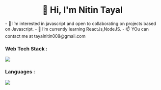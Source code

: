 <h1 align="center">👋 Hi, I'm  Nitin Tayal  </a> </h1>
- 👀 I’m interested in javascript and open to collaborating on projects based on Javascript.
- 🌱 I’m currently learning ReactJs,NodeJS.
- 📫 YOu can contact me at tayalnitin008@gmail.com

<h3 align="left">Web Tech Stack :</h3>
 <img src="https://skillicons.dev/icons?i=html,css,tailwind,bootstrap,react"/>

<h3 align="left">Languages :</h3>
<div align="left">
  <img src="https://skillicons.dev/icons?i=c,cpp,js"/>
</div>

<!---
nitintayal008/nitintayal008 is a ✨ special ✨ repository because its `README.md` (this file) appears on your GitHub profile.
You can click the Preview link to take a look at your changes.
--->
